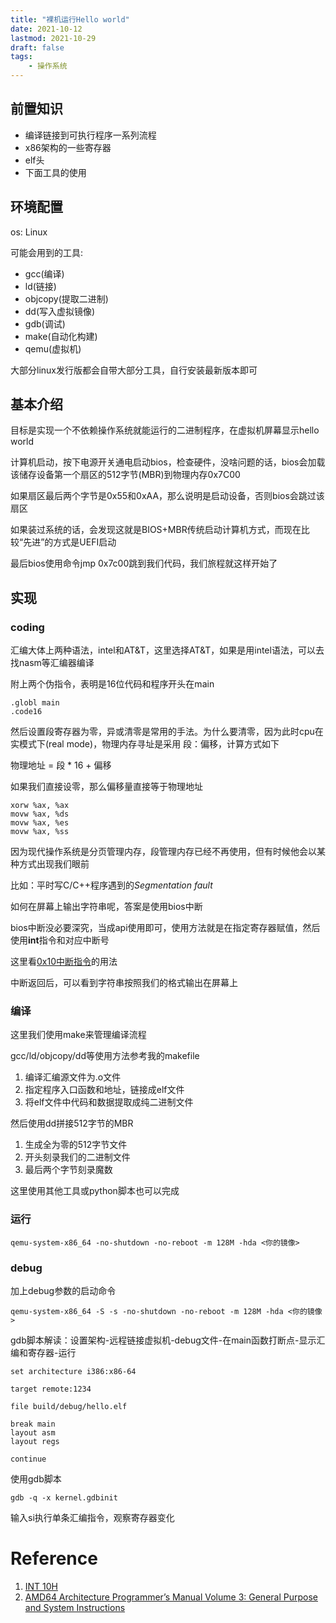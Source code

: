 ```yaml
---
title: "裸机运行Hello world"
date: 2021-10-12
lastmod: 2021-10-29
draft: false
tags:
    - 操作系统
---
```


## 前置知识

- 编译链接到可执行程序一系列流程
- x86架构的一些寄存器
- elf头
- 下面工具的使用

## 环境配置

os: Linux

可能会用到的工具:
- gcc(编译)
- ld(链接)
- objcopy(提取二进制)
- dd(写入虚拟镜像)
- gdb(调试)
- make(自动化构建)
- qemu(虚拟机)

大部分linux发行版都会自带大部分工具，自行安装最新版本即可

## 基本介绍

目标是实现一个不依赖操作系统就能运行的二进制程序，在虚拟机屏幕显示hello world

计算机启动，按下电源开关通电启动bios，检查硬件，没啥问题的话，bios会加载该储存设备第一个扇区的512字节(MBR)到物理内存0x7C00

如果扇区最后两个字节是0x55和0xAA，那么说明是启动设备，否则bios会跳过该扇区

如果装过系统的话，会发现这就是BIOS+MBR传统启动计算机方式，而现在比较“先进”的方式是UEFI启动

最后bios使用命令jmp 0x7c00跳到我们代码，我们旅程就这样开始了

## 实现

### coding

汇编大体上两种语法，intel和AT&T，这里选择AT&T，如果是用intel语法，可以去找nasm等汇编器编译

附上两个伪指令，表明是16位代码和程序开头在main

	.globl main
    .code16

然后设置段寄存器为零，异或清零是常用的手法。为什么要清零，因为此时cpu在实模式下(real mode)，物理内存寻址是采用 段：偏移，计算方式如下

物理地址 = 段 * 16 + 偏移

如果我们直接设零，那么偏移量直接等于物理地址

	xorw %ax, %ax
	movw %ax, %ds
    movw %ax, %es
    movw %ax, %ss

因为现代操作系统是分页管理内存，段管理内存已经不再使用，但有时候他会以某种方式出现我们眼前

比如：平时写C/C++程序遇到的*Segmentation fault*

如何在屏幕上输出字符串呢，答案是使用bios中断

bios中断没必要深究，当成api使用即可，使用方法就是在指定寄存器赋值，然后使用**int**指令和对应中断号

这里看[0x10中断指令](https://en.wikipedia.org/wiki/INT_10H)的用法

中断返回后，可以看到字符串按照我们的格式输出在屏幕上

### 编译

这里我们使用make来管理编译流程

gcc/ld/objcopy/dd等使用方法参考我的makefile

1. 编译汇编源文件为.o文件
2. 指定程序入口函数和地址，链接成elf文件
3. 将elf文件中代码和数据提取成纯二进制文件

然后使用dd拼接512字节的MBR

1. 生成全为零的512字节文件
2. 开头刻录我们的二进制文件
3. 最后两个字节刻录魔数

这里使用其他工具或python脚本也可以完成

### 运行

	qemu-system-x86_64 -no-shutdown -no-reboot -m 128M -hda <你的镜像>

### debug

加上debug参数的启动命令

	qemu-system-x86_64 -S -s -no-shutdown -no-reboot -m 128M -hda <你的镜像>
	
gdb脚本解读：设置架构-远程链接虚拟机-debug文件-在main函数打断点-显示汇编和寄存器-运行

	set architecture i386:x86-64

   	target remote:1234

   	file build/debug/hello.elf

   	break main
   	layout asm
   	layout regs

   	continue

使用gdb脚本

	gdb -q -x kernel.gdbinit

输入si执行单条汇编指令，观察寄存器变化

# Reference
1. [INT 10H](https://en.wikipedia.org/wiki/INT_10H)
2. [AMD64 Architecture Programmer’s Manual Volume 3: General Purpose and System Instructions](https://developer.amd.com/resources/developer-guides-manuals/)
